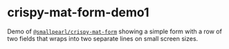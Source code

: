# crispy-mat-form-demo1

Demo of [`@smallpearl/crispy-mat-form`](https://github.com/harikvpy/crispy-mat-form) showing a simple form with a row of two fields that wraps into two separate lines on small screen sizes.